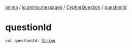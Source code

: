 [anima](../../index.md) / [io.anima.messages](../index.md) / [CypherQuestion](index.md) / [questionId](./question-id.md)

# questionId

`val questionId: `[`String`](https://kotlinlang.org/api/latest/jvm/stdlib/kotlin/-string/index.html)